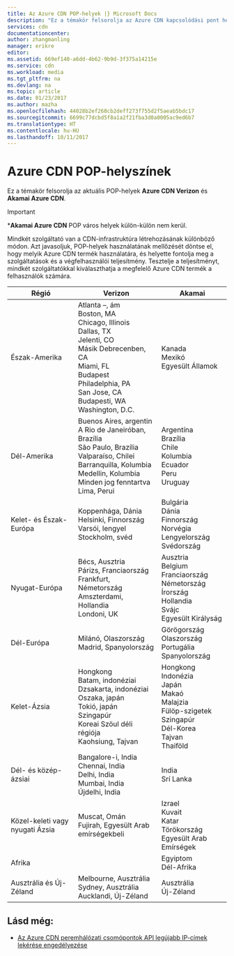 ```yaml
---
title: Az Azure CDN POP-helyek |} Microsoft Docs
description: "Ez a témakör felsorolja az Azure CDN kapcsolódási pont helyeket."
services: cdn
documentationcenter: 
author: zhangmanling
manager: erikre
editor: 
ms.assetid: 669ef140-a6dd-4b62-9b9d-3f375a14215e
ms.service: cdn
ms.workload: media
ms.tgt_pltfrm: na
ms.devlang: na
ms.topic: article
ms.date: 01/23/2017
ms.author: mazha
ms.openlocfilehash: 44028b2ef268cb2deff273f755d2f5aeab5bdc17
ms.sourcegitcommit: 6699c77dcbd5f8a1a2f21fba3d0a0005ac9ed6b7
ms.translationtype: HT
ms.contentlocale: hu-HU
ms.lasthandoff: 10/11/2017
---
```

# <a name="azure-cdn-pop-locations"></a>Azure CDN POP-helyszínek
Ez a témakör felsorolja az aktuális POP-helyek **Azure CDN Verizon** és **Akamai Azure CDN**.

> [!IMPORTANT]
> \***Akamai Azure CDN** POP város helyek külön-külön nem kerül.  
> 
> Mindkét szolgáltató van a CDN-infrastruktúra létrehozásának különböző módon.  Azt javasoljuk, POP-helyek használatának mellőzését döntse el, hogy melyik Azure CDN termék használatára, és helyette fontolja meg a szolgáltatások és a végfelhasználói teljesítmény.  Tesztelje a teljesítményt, mindkét szolgáltatókkal kiválaszthatja a megfelelő Azure CDN termék a felhasználók számára. 
> 
> 

| Régió | Verizon | Akamai |
| --- | --- | --- |
| Észak-Amerika | Atlanta –, ám<br />Boston, MA<br />Chicago, Illinois<br />Dallas, TX<br />Jelenti, CO<br />Másik Debrecenben, CA<br />Miami, FL<br />Budapest<br />Philadelphia, PA<br />San Jose, CA<br />Budapesti, WA<br />Washington, D.C. | Kanada<br />Mexikó<br />Egyesült Államok |
| Dél-Amerika | Buenos Aires, argentin<br />A Rio de Janeiróban, Brazília<br />São Paulo, Brazília<br />Valparaíso, Chilei<br />Barranquilla, Kolumbia<br />Medellin, Kolumbia<br />Minden jog fenntartva<br />Lima, Perui | Argentína<br />Brazília<br />Chile<br />Kolumbia<br />Ecuador<br />Peru<br />Uruguay |
| Kelet- és Észak-Európa | Koppenhága, Dánia<br />Helsinki, Finnország<br />Varsói, lengyel<br />Stockholm, svéd | Bulgária<br />Dánia<br />Finnország<br />Norvégia<br />Lengyelország<br />Svédország<br /> |
| Nyugat-Európa | Bécs, Ausztria<br />Párizs, Franciaország<br />Frankfurt, Németország<br />Amszterdami, Hollandia<br />Londoni, UK | Ausztria<br />Belgium<br />Franciaország<br />Németország<br />Írország<br />Hollandia<br />Svájc<br />Egyesült Királyság |
| Dél-Európa | Milánó, Olaszország<br />Madrid, Spanyolország | Görögország<br />Olaszország<br />Portugália<br />Spanyolország |
| Kelet-Ázsia | Hongkong<br />Batam, indonéziai<br />Dzsakarta, indonéziai<br />Oszaka, japán<br />Tokió, japán<br />Szingapúr<br />Koreai Szöul déli régiója<br />Kaohsiung, Tajvan | Hongkong<br />Indonézia<br />Japán<br />Makaó<br />Malajzia<br />Fülöp-szigetek<br />Szingapúr<br />Dél-Korea<br />Tajvan<br />Thaiföld |
| Dél- és közép-ázsiai | Bangalore-i, India<br />Chennai, India<br />Delhi, India<br />Mumbai, India<br />Újdelhi, India | India<br />Srí Lanka |
| Közel-keleti vagy nyugati Ázsia | Muscat, Omán<br />Fujirah, Egyesült Arab emírségekbeli | Izrael<br />Kuvait<br />Katar<br />Törökország<br />Egyesült Arab Emírségek |
| Afrika | | Egyiptom<br />Dél-Afrika |
| Ausztrália és Új-Zéland | Melbourne, Ausztrália<br />Sydney, Ausztrália<br />Aucklandi, Új-Zéland | Ausztrália<br />Új-Zéland |

## <a name="see-also"></a>Lásd még:
* [Az Azure CDN peremhálózati csomópontok API legújabb IP-címek lekérése engedélyezése](https://docs.microsoft.com/en-us/rest/api/cdn/edgenodes)

